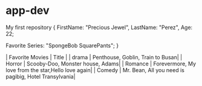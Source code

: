 # app-dev
My first repository 
{
  FirstName: "Precious Jewel",
  LastName: "Perez",
  Age: 22;

  Favorite Series: "SpongeBob SquarePants";
}


| Favorite Movies | Title  |
| drama | Penthouse, Goblin, Train to Busan|
| Horror | Scooby-Doo, Monster house, Adams|
| Romance | Forevermore, My love from the star,Hello love again|
| Comedy | Mr. Bean, All you need is pagibig, Hotel Transylvania|
